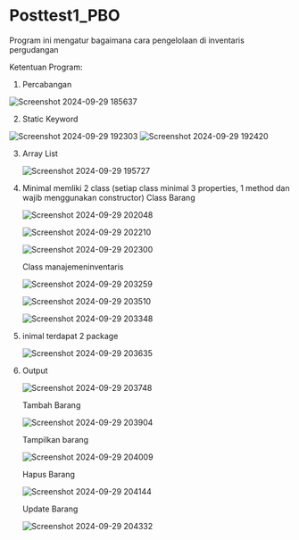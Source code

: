# Posttest1_PBO
Program ini mengatur bagaimana cara pengelolaan di inventaris pergudangan

Ketentuan Program:
1. Percabangan
 
![Screenshot 2024-09-29 185637](https://github.com/user-attachments/assets/94ea12da-fdf4-49c9-937e-12940947bfad)


2. Static Keyword

![Screenshot 2024-09-29 192303](https://github.com/user-attachments/assets/0e6de2a6-aa09-4bc0-992b-7fa02f077310)
   ![Screenshot 2024-09-29 192420](https://github.com/user-attachments/assets/f1500036-e26c-4f54-b3de-52aa8768b3ac)


3. Array List

   ![Screenshot 2024-09-29 195727](https://github.com/user-attachments/assets/281e2003-d967-4fc9-9a07-8c19d8a54b56)

   
4. Minimal memliki 2 class (setiap class minimal 3 properties, 1 method dan wajib menggunakan constructor)
   Class Barang

   ![Screenshot 2024-09-29 202048](https://github.com/user-attachments/assets/27300f14-fb54-48c1-834f-e4098e255aed)
   
   ![Screenshot 2024-09-29 202210](https://github.com/user-attachments/assets/cba0fa60-995b-4b88-9d68-9f7d6afd3cd9)

   ![Screenshot 2024-09-29 202300](https://github.com/user-attachments/assets/e769f87e-4006-4bb2-af67-043570e05e71)

   Class manajemeninventaris

   ![Screenshot 2024-09-29 203259](https://github.com/user-attachments/assets/c488bd66-8563-4c4e-8818-0c394aa306cc)

   ![Screenshot 2024-09-29 203510](https://github.com/user-attachments/assets/047c2ccd-1a2d-45fd-8476-75ad966e3e6b)

   ![Screenshot 2024-09-29 203348](https://github.com/user-attachments/assets/1f12cec1-9789-4e0c-bb2d-c26611bf4e2d)


5. inimal terdapat 2 package

    ![Screenshot 2024-09-29 203635](https://github.com/user-attachments/assets/1f976dc8-72b2-44bc-a79b-74861f7d2f4c)


6. Output

   ![Screenshot 2024-09-29 203748](https://github.com/user-attachments/assets/d70336f5-805e-4e16-9b83-3c488932f92b)

   Tambah Barang

   ![Screenshot 2024-09-29 203904](https://github.com/user-attachments/assets/599fa88a-b952-4a2c-b6df-7525202d754d)

   Tampilkan barang

   ![Screenshot 2024-09-29 204009](https://github.com/user-attachments/assets/bfdfd2fe-2623-4c33-a526-b4ff32f9fb0a)

   Hapus Barang

   ![Screenshot 2024-09-29 204144](https://github.com/user-attachments/assets/68c43681-4b39-4fd8-b84d-c04ae3351650)

   Update Barang

   ![Screenshot 2024-09-29 204332](https://github.com/user-attachments/assets/1e271ad0-b065-4b05-9e87-40cb68a5cea0)

